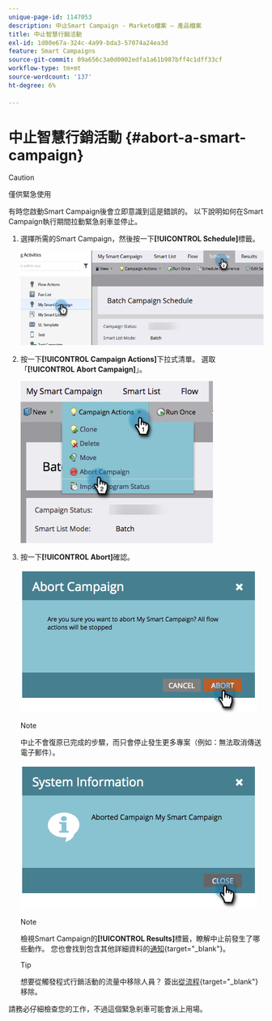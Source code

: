 ```yaml
---
unique-page-id: 1147053
description: 中止Smart Campaign - Marketo檔案 — 產品檔案
title: 中止智慧行銷活動
exl-id: 1d80e67a-324c-4a99-bda3-57074a24ea3d
feature: Smart Campaigns
source-git-commit: 09a656c3a0d0002edfa1a61b987bff4c1dff33cf
workflow-type: tm+mt
source-wordcount: '137'
ht-degree: 6%

---
```


# 中止智慧行銷活動 {#abort-a-smart-campaign}

>[!CAUTION]
>
>僅供緊急使用

有時您啟動Smart Campaign後會立即意識到這是錯誤的。 以下說明如何在Smart Campaign執行期間拉動緊急剎車並停止。

1. 選擇所需的Smart Campaign，然後按一下&#x200B;**[!UICONTROL Schedule]**&#x200B;標籤。

   ![](assets/abort-a-smart-campaign-1.png)

1. 按一下&#x200B;**[!UICONTROL Campaign Actions]**&#x200B;下拉式清單。 選取「**[!UICONTROL Abort Campaign]**」。

   ![](assets/abort-a-smart-campaign-2.png)

1. 按一下&#x200B;**[!UICONTROL Abort]**&#x200B;確認。

   ![](assets/abort-a-smart-campaign-3.png)

   >[!NOTE]
   >
   >中止不會復原已完成的步驟，而只會停止發生更多專案（例如：無法取消傳送電子郵件）。

   ![](assets/abort-a-smart-campaign-4.png)

   >[!NOTE]
   >
   >檢視Smart Campaign的&#x200B;**[!UICONTROL Results]**&#x200B;標籤，瞭解中止前發生了哪些動作。 您也會找到包含其他詳細資料的[通知](/help/marketo/product-docs/core-marketo-concepts/miscellaneous/understanding-notifications.md){target="_blank"}。

   >[!TIP]
   >
   >想要從觸發程式行銷活動的流量中移除人員？ 簽出[從流程](/help/marketo/product-docs/core-marketo-concepts/smart-campaigns/flow-actions/remove-from-flow.md){target="_blank"}移除。

請務必仔細檢查您的工作，不過這個緊急剎車可能會派上用場。
